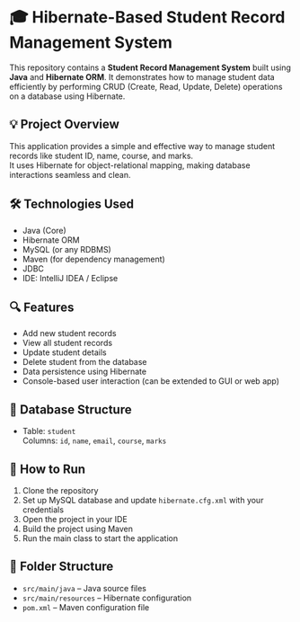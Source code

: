 # 🎓 Hibernate-Based Student Record Management System

This repository contains a **Student Record Management System** built using **Java** and **Hibernate ORM**. It demonstrates how to manage student data efficiently by performing CRUD (Create, Read, Update, Delete) operations on a database using Hibernate.

## 💡 Project Overview
This application provides a simple and effective way to manage student records like student ID, name, course, and marks.<br>
It uses Hibernate for object-relational mapping, making database interactions seamless and clean.

## 🛠 Technologies Used
- Java (Core)<br>
- Hibernate ORM<br>
- MySQL (or any RDBMS)<br>
- Maven (for dependency management)<br>
- JDBC<br>
- IDE: IntelliJ IDEA / Eclipse<br>

## 🔍 Features
- Add new student records<br>
- View all student records<br>
- Update student details<br>
- Delete student from the database<br>
- Data persistence using Hibernate<br>
- Console-based user interaction (can be extended to GUI or web app)<br>

## 🧱 Database Structure
- Table: `student`<br>
  Columns: `id`, `name`, `email`, `course`, `marks`

## 🚀 How to Run
1. Clone the repository<br>
2. Set up MySQL database and update `hibernate.cfg.xml` with your credentials<br>
3. Open the project in your IDE<br>
4. Build the project using Maven<br>
5. Run the main class to start the application

## 📁 Folder Structure
- `src/main/java` – Java source files<br>
- `src/main/resources` – Hibernate configuration<br>
- `pom.xml` – Maven configuration file<br>

